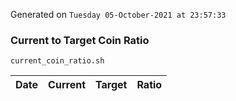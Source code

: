 Generated on `Tuesday 05-October-2021 at 23:57:33`

### Current to Target Coin Ratio
`current_coin_ratio.sh`

Date|Current|Target|Ratio
---|---|---|---
